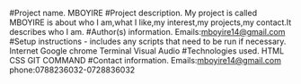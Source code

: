 #Project name.
MBOYIRE
#Project description.
My project  is called MBOYIRE is about who I am,what I like,my interest,my projects,my contact.It describes who I am.
#Author(s) information.
Emails:mboyire14@gmail.com
#Setup instructions - includes any scripts that need to be run if necessary.
Internet
Google chrome
Terminal
Visual Audio
#Technologies used.
HTML
CSS
GIT COMMAND
#Contact information.
Emails:mboyire14@gmail.com
phone:0788236032-0728836032